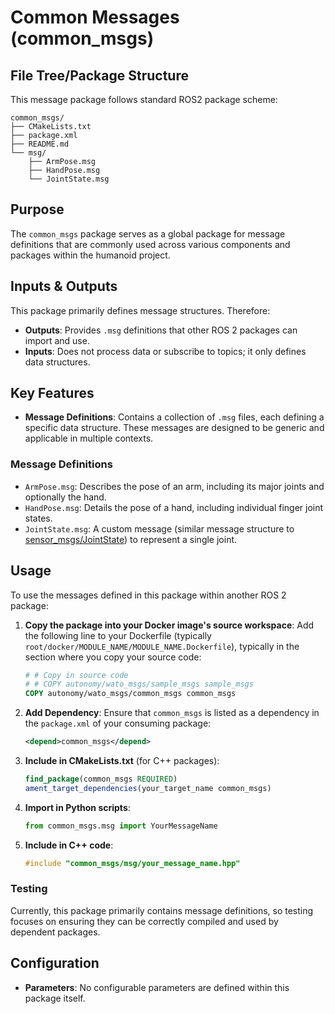 # Common Messages (common_msgs)

## File Tree/Package Structure
This message package follows standard ROS2 package scheme:
```
common_msgs/
├── CMakeLists.txt
├── package.xml
├── README.md
└── msg/
    ├── ArmPose.msg
    ├── HandPose.msg
    └── JointState.msg
```

## Purpose
The `common_msgs` package serves as a global package for message definitions that are commonly used across various components and packages within the humanoid project. 

## Inputs & Outputs
This package primarily defines message structures. Therefore:
-   **Outputs**: Provides `.msg` definitions that other ROS 2 packages can import and use.
-   **Inputs**: Does not process data or subscribe to topics; it only defines data structures.

## Key Features
-   **Message Definitions**: Contains a collection of `.msg` files, each defining a specific data structure. These messages are designed to be generic and applicable in multiple contexts.

### Message Definitions
-   `ArmPose.msg`: Describes the pose of an arm, including its major joints and optionally the hand.
-   `HandPose.msg`: Details the pose of a hand, including individual finger joint states. 
-   `JointState.msg`: A custom message (similar message structure to [sensor_msgs/JointState](https://docs.ros.org/en/humble/p/sensor_msgs/msg/JointState.html)) to represent a single joint.

## Usage
To use the messages defined in this package within another ROS 2 package:

1.  **Copy the package into your Docker image's source workspace**: Add the following line to your Dockerfile (typically `root/docker/MODULE_NAME/MODULE_NAME.Dockerfile`), typically in the section where you copy your source code:
    ```dockerfile
    # # Copy in source code
    # # COPY autonomy/wato_msgs/sample_msgs sample_msgs
    COPY autonomy/wato_msgs/common_msgs common_msgs
    ```

2.  **Add Dependency**: Ensure that `common_msgs` is listed as a dependency in the `package.xml` of your consuming package:
    ```xml
    <depend>common_msgs</depend>
    ```
3.  **Include in CMakeLists.txt** (for C++ packages):
    ```cmake
    find_package(common_msgs REQUIRED)
    ament_target_dependencies(your_target_name common_msgs)
    ```
4.  **Import in Python scripts**:
    ```python
    from common_msgs.msg import YourMessageName
    ```
5.  **Include in C++ code**:
    ```cpp
    #include "common_msgs/msg/your_message_name.hpp"
    ```

### Testing
Currently, this package primarily contains message definitions, so testing focuses on ensuring they can be correctly compiled and used by dependent packages. 

## Configuration
-   **Parameters**: No configurable parameters are defined within this package itself.
